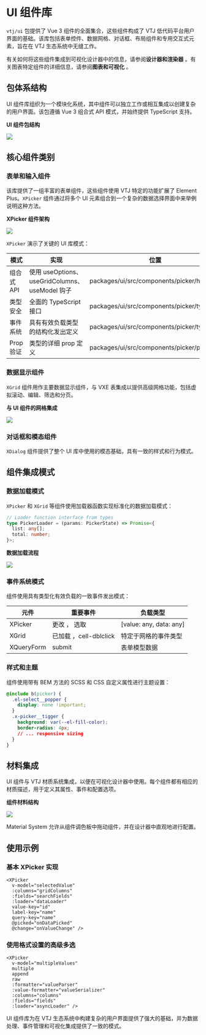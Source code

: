 # UI 组件库

`vtj/ui` 包提供了 Vue 3 组件的全面集合，这些组件构成了 VTJ 低代码平台用户界面的基础。该库包括表单控件、数据网格、对话框、布局组件和专用交互式元素，旨在在 VTJ 生态系统中无缝工作。

有关如何将这些组件集成到可视化设计器中的信息，请参阅**设计器和渲染器** 。有关图表特定组件的详细信息，请参阅**图表和可视化** 。

## 包体系结构

UI 组件库组织为一个模块化系统，其中组件可以独立工作或相互集成以创建复杂的用户界面。该包遵循 Vue 3 组合式 API 模式，并始终提供 TypeScript 支持。

**UI 组件包结构**

![](../svg/8/1.png)

## 核心组件类别

### 表单和输入组件

该库提供了一组丰富的表单组件，这些组件使用 VTJ 特定的功能扩展了 Element Plus。`XPicker` 组件通过将多个 UI 元素组合到一个复杂的数据选择界面中来举例说明这种方法。

**XPicker 组件架构**

![](../svg/8/2.png)

`XPicker` 演示了关键的 UI 库模式：

| 模式       | 实现                                           | 位置                                       |
| ---------- | ---------------------------------------------- | ------------------------------------------ |
| 组合式 API | 使用 useOptions、useGridColumns、useModel 钩子 | packages/ui/src/components/picker/hooks.ts |
| 类型 安全  | 全面的 TypeScript 接口                         | packages/ui/src/components/picker/types.ts |
| 事件系统   | 具有有效负载类型的结构化发出定义               | packages/ui/src/components/picker/types.ts |
| Prop 验证  | 类型的详细 prop 定义                           | packages/ui/src/components/picker/props.ts |

### 数据显示组件

`XGrid` 组件用作主要数据显示组件，与 VXE 表集成以提供高级网格功能，包括虚拟滚动、编辑、筛选和分页。

**与 UI 组件的网格集成**

![](../svg/8/3.png)

### 对话框和模态组件

`XDialog` 组件提供了整个 UI 库中使用的模态基础，具有一致的样式和行为模式。

## 组件集成模式

### 数据加载模式

`XPicker` 和 `XGrid` 等组件使用加载器函数实现标准化的数据加载模式：

```ts
// Loader function interface from types
type PickerLoader = (params: PickerState) => Promise<{
  list: any[];
  total: number;
}>;
```

**数据加载流程**

![](../svg/8/4.png)

### 事件系统模式

组件使用具有类型化有效负载的一致事件发出模式：

| 元件       | 重要事件               | 负载类型                |
| ---------- | ---------------------- | ----------------------- |
| XPicker    | 更改 ， 选取           | [value: any, data: any] |
| XGrid      | 已加载 ，cell-dblclick | 特定于网格的事件类型    |
| XQueryForm | submit                 | 表单模型数据            |

### 样式和主题

组件使用带有 BEM 方法的 SCSS 和 CSS 自定义属性进行主题设置：

```css
@include b(picker) {
  .el-select__popper {
    display: none !important;
  }
  .x-picker__tigger {
    background: var(--el-fill-color);
    border-radius: 4px;
    // ... responsive sizing
  }
}
```

## 材料集成

UI 组件与 VTJ 材质系统集成，以便在可视化设计器中使用。每个组件都有相应的材质描述，用于定义其属性、事件和配置选项。

**组件材料结构**

![](../svg/8/5.png)

Material System 允许从组件调色板中拖动组件，并在设计器中直观地进行配置。

## 使用示例

### 基本 XPicker 实现

```vue
<XPicker
  v-model="selectedValue"
  :columns="gridColumns"
  :fields="searchFields"
  :loader="dataLoader"
  value-key="id"
  label-key="name"
  query-key="name"
  @picked="onDataPicked"
  @change="onValueChange" />
```

### 使用格式设置的高级多选

```vue
<XPicker
  v-model="multipleValues"
  multiple
  append
  raw
  :formatter="valueParser"
  :value-formatter="valueSerializer"
  :columns="columns"
  :fields="fields"
  :loader="asyncLoader" />
```

UI 组件库为在 VTJ 生态系统中构建复杂的用户界面提供了强大的基础，并为数据处理、事件管理和可视化集成提供了一致的模式。
